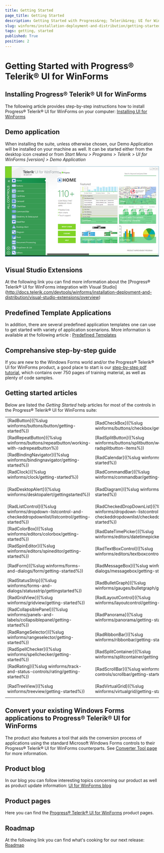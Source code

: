 ```yaml
---
title: Getting Started
page_title: Getting Started
description: Getting Started with Progress&reg; Telerik&reg; UI for WinForms
slug: winforms/installation-deployment-and-distribution/getting-started
tags: getting, started
published: True
position: 2
---
```


# Getting Started with Progress&reg; Telerik&reg; UI for WinForms

## Installing Progress&reg; Telerik&reg; UI for WinForms
The following article provides step-by-step instructions how to install Progress&reg; Telerik&reg; UI for WinForms on your computer: [Installing UI for WinForms](http://docs.telerik.com/devtools/winforms/installation-deployment-and-distribution/installing-on-your-computer)

## Demo application
When installing the suite, unless otherwise chosen, our Demo Application will be installed on your machine as well. It can be started either from the desktop icon created or from *Start Menu > Programs > Telerik > UI for WinForms [version] > Demo Application*

![overview](images/overview.png)

## Visual Studio Extensions
At the following link you can find more information about the [Progress&reg; Telerik&reg; UI for WinForms integration with Visual Studio] (http://docs.telerik.com/devtools/winforms/installation-deployment-and-distribution/visual-studio-extensions/overview)

## Predefined Template Applications
In addition, there are several predefined application templates one can use to get started with variety of application scenarions. More information is available at the following article : [Predefined Templates](http://docs.telerik.com/devtools/winforms/installation-deployment-and-distribution/visual-studio-extensions/create-project)

## Comprehansive step-by-step guide
If you are new to the Windows Forms world and/or the Progress&reg; Telerik&reg; UI for WinForms product, a good place to start is our [step-by-step pdf tutorial](http://www.telerik.com/winforms/winforms-guide), which contains over 750 pages of training material, as well as plenty of code samples.

## Getting started articles

Below are listed the *Getting Started* help articles for most of the controls in the Progress&reg; Telerik&reg; UI for WinForms suite:

|||||
|----|----|----|----|
|[RadButton]({%slug winforms/buttons/button/getting-started%})|[RadCheckBox]({%slug winforms/buttons/checkbox/getting-started%})|[RadDropDownButton]({%slug winforms/buttons/dropdownbutton/getting-started%})|[RadRadioButton]({%slug winforms/buttons/radiobutton/getting-started%})|
|[RadRepeatButton]({%slug winforms/buttons/repeatbutton/working-with-radrepeatbutton%})|[RadSplitButton]({%slug winforms/buttons/splitbutton/working-with-radsplitbutton-items%})|[RadToggleButton]({%slug winforms/buttons/togglebutton/getting-started%})|[RadToggleSwitch]({%slug winforms/buttons/toggleswitch/getting-started%})|
|[RadBindingNavigator]({%slug winforms/bindingnavigator/getting-started%})|[RadCalendar]({%slug winforms/calendar/getting-started%})|[RadCardView]({%slug winforms/cardview/getting-started%})|[RadCarousel]({%slug winforms/carousel%})|
|[RadClock]({%slug winforms/clock/getting-started%})|[RadCommandBar]({%slug winforms/commandbar/getting-started%})|[RadDataEntry]({%slug winforms/dataentry/getting-started%})|[RadDataLayout]({%slug winforms/datalayout/getting-started%})|
|[RadDesktopAlert]({%slug winforms/desktopalert/gettingstarted%})|[RadDiagram]({%slug winforms/diagram/getting-started%})|[RadDock]({%slug winforms/dock/getting-started%})|[RadDropDownList]({%slug winforms/dropdown-listcontrol-and-checkeddropdownlist/dropdownlist/getting-started%})|
|[RadListControl]({%slug winforms/dropdown-listcontrol-and-checkeddropdownlist/listcontrol/getting-started%})|[RadCheckedDropDownList]({%slug winforms/dropdown-listcontrol-and-checkeddropdownlist/checkeddropdownlist/getting-started%})|[RadAutoCompleteBox]({%slug winforms/editors/autocompletebox/getting-started%})|[RadBrowseEditor]({%slug winforms/editors/browseeditor/getting-started%})|
|[RadColorBox]({%slug winforms/editors/colorbox/getting-started%})|[RadDateTimePicker]({%slug winforms/editors/datetimepicker/getting-started%})|[RadMaskedEditBox]({%slug winforms/editors/maskededitbox/getting-started%})|[RadPopupEditor]({%slug winforms/editors/popupeditor/getting-started%})|
|[RadSpinEditor]({%slug winforms/editors/spineditor/getting-started%})|[RadTextBoxControl]({%slug winforms/editors/textboxcontrol/getting-started%})|[RadTimePicker]({%slug winforms/editors/timepicker/getting-started%})|[RadColorDialog]({%slug winforms/forms-and-dialogs/colordialog/getting-started%})|
|[RadForm]({%slug winforms/forms-and-dialogs/form/getting-started%})|[RadMessageBox]({%slug winforms/forms-and-dialogs/messagebox/getting-started%})|[RadRibbonForm]({%slug winforms/forms-and-dialogs/ribbonform/getting-started%})|[ShapedForm]({%slug winforms/forms-and-dialogs/shapedform/getting-started%})|
|[RadStatusStrip]({%slug winforms/forms-and-dialogs/statusstrip/gettingstarted%})|[RadBulletGraph]({%slug winforms/gauges/bulletgraph/getting-started%})|[RadLinearGauge]({%slug winforms/gauges/lineargauge/getting-started%})|[RadRadialGauge]({%slug winforms/gauges/radialgauge/getting-started%})|
|[RadGridView]({%slug winforms/gridview/getting-started%})|[RadLayoutControl]({%slug winforms/layoutcontrol/getting-started%})|[RadListView]({%slug winforms/listview/getting-started%})|[RadMenu]({%slug winforms/menus/menu/getting-started%})|
|[RadCollapsiblePanel]({%slug winforms/panels-and-labels/collapsiblepanel/getting-started%})|[RadPanorama]({%slug winforms/panorama/getting-started%})|[RadPdfViewer]({%slug winforms/pdfviewer/getting-started%})|[RadPropertyGrid]({%slug winforms/propertygrid/getting-started%})|
|[RadRangeSelector]({%slug winforms/rangeselector/getting-started%})|[RadRibbonBar]({%slug winforms/ribbonbar/getting-started%})|[RadRichTextEditor]({%slug winforms/richtexteditor-/getting-started%})|[RadRotator]({%slug winforms/rotator/getting-started%})|
|[RadSpellChecker]({%slug winforms/spellchecker/getting-started%})|[RadSplitContainer]({%slug winforms/splitcontainer/getting-started%})|[Telerik Analytics]({%slug winforms/telerik-analytics-integration/getting-started%})|[RadProgressBar]({%slug winforms/track-and-status-controls/progressbar/getting-started%})|
|[RadRating]({%slug winforms/track-and-status-controls/rating/getting-started%})|[RadScrollBar]({%slug winforms/track-and-status-controls/scrollbar/getting-started%})|[RadTrackBar]({%slug winforms/track-and-status-controls/trackbar/getting-started%})|[RadWaitingBar]({%slug winforms/track-and-status-controls/waitingbar/getting-started%})
|[RadTreeView]({%slug winforms/treeview/getting-started%})|[RadVirtualGrid]({%slug winforms/virtualgrid/getting-started%})|[RadChartView]({%slug winforms/chartview/getting-started%})|[RadCheckedListBox]({%slug winforms/checkedlistbox/getting-started%})|


## Convert your existing Windows Forms applications to Progress&reg; Telerik&reg; UI for WinForms
The product also features a tool that aids the conversion process of applications using the standard Microsoft Windows Forms controls to their Progress&reg; Telerik&reg; UI for WinForms counterparts. See [Converter Tool page](http://docs.telerik.com/devtools/winforms/winforms-converter/overview) for more information.

## Product blog 
In our blog you can follow interesting topics concerning our product as well as product update information: [UI for WinForms blog](http://www.telerik.com/blogs/tag/winforms)

## Product pages
Here you can find the [Progress&reg; Telerik&reg; UI for WinForms](http://www.telerik.com/products/winforms) product pages.

## Roadmap 
At the following link you can find what's cooking for our next release: [Roadmap](http://www.telerik.com/support/whats-new/winforms/roadmap)
